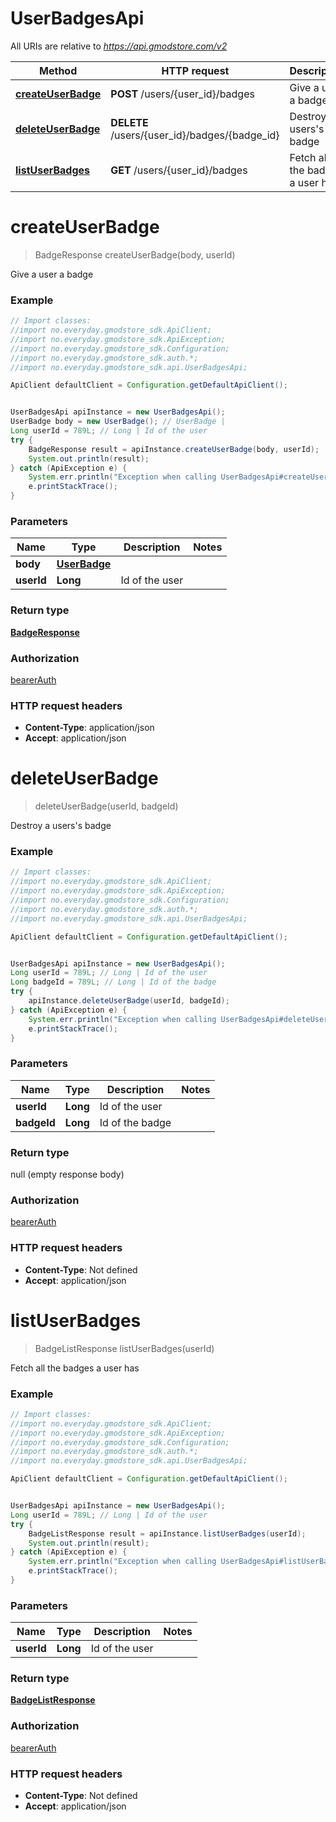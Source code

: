 # UserBadgesApi

All URIs are relative to *https://api.gmodstore.com/v2*

Method | HTTP request | Description
------------- | ------------- | -------------
[**createUserBadge**](UserBadgesApi.md#createUserBadge) | **POST** /users/{user_id}/badges | Give a user a badge
[**deleteUserBadge**](UserBadgesApi.md#deleteUserBadge) | **DELETE** /users/{user_id}/badges/{badge_id} | Destroy a users&#x27;s badge
[**listUserBadges**](UserBadgesApi.md#listUserBadges) | **GET** /users/{user_id}/badges | Fetch all the badges a user has

<a name="createUserBadge"></a>
# **createUserBadge**
> BadgeResponse createUserBadge(body, userId)

Give a user a badge

### Example
```java
// Import classes:
//import no.everyday.gmodstore_sdk.ApiClient;
//import no.everyday.gmodstore_sdk.ApiException;
//import no.everyday.gmodstore_sdk.Configuration;
//import no.everyday.gmodstore_sdk.auth.*;
//import no.everyday.gmodstore_sdk.api.UserBadgesApi;

ApiClient defaultClient = Configuration.getDefaultApiClient();


UserBadgesApi apiInstance = new UserBadgesApi();
UserBadge body = new UserBadge(); // UserBadge | 
Long userId = 789L; // Long | Id of the user
try {
    BadgeResponse result = apiInstance.createUserBadge(body, userId);
    System.out.println(result);
} catch (ApiException e) {
    System.err.println("Exception when calling UserBadgesApi#createUserBadge");
    e.printStackTrace();
}
```

### Parameters

Name | Type | Description  | Notes
------------- | ------------- | ------------- | -------------
 **body** | [**UserBadge**](UserBadge.md)|  |
 **userId** | **Long**| Id of the user |

### Return type

[**BadgeResponse**](BadgeResponse.md)

### Authorization

[bearerAuth](../README.md#bearerAuth)

### HTTP request headers

 - **Content-Type**: application/json
 - **Accept**: application/json

<a name="deleteUserBadge"></a>
# **deleteUserBadge**
> deleteUserBadge(userId, badgeId)

Destroy a users&#x27;s badge

### Example
```java
// Import classes:
//import no.everyday.gmodstore_sdk.ApiClient;
//import no.everyday.gmodstore_sdk.ApiException;
//import no.everyday.gmodstore_sdk.Configuration;
//import no.everyday.gmodstore_sdk.auth.*;
//import no.everyday.gmodstore_sdk.api.UserBadgesApi;

ApiClient defaultClient = Configuration.getDefaultApiClient();


UserBadgesApi apiInstance = new UserBadgesApi();
Long userId = 789L; // Long | Id of the user
Long badgeId = 789L; // Long | Id of the badge
try {
    apiInstance.deleteUserBadge(userId, badgeId);
} catch (ApiException e) {
    System.err.println("Exception when calling UserBadgesApi#deleteUserBadge");
    e.printStackTrace();
}
```

### Parameters

Name | Type | Description  | Notes
------------- | ------------- | ------------- | -------------
 **userId** | **Long**| Id of the user |
 **badgeId** | **Long**| Id of the badge |

### Return type

null (empty response body)

### Authorization

[bearerAuth](../README.md#bearerAuth)

### HTTP request headers

 - **Content-Type**: Not defined
 - **Accept**: application/json

<a name="listUserBadges"></a>
# **listUserBadges**
> BadgeListResponse listUserBadges(userId)

Fetch all the badges a user has

### Example
```java
// Import classes:
//import no.everyday.gmodstore_sdk.ApiClient;
//import no.everyday.gmodstore_sdk.ApiException;
//import no.everyday.gmodstore_sdk.Configuration;
//import no.everyday.gmodstore_sdk.auth.*;
//import no.everyday.gmodstore_sdk.api.UserBadgesApi;

ApiClient defaultClient = Configuration.getDefaultApiClient();


UserBadgesApi apiInstance = new UserBadgesApi();
Long userId = 789L; // Long | Id of the user
try {
    BadgeListResponse result = apiInstance.listUserBadges(userId);
    System.out.println(result);
} catch (ApiException e) {
    System.err.println("Exception when calling UserBadgesApi#listUserBadges");
    e.printStackTrace();
}
```

### Parameters

Name | Type | Description  | Notes
------------- | ------------- | ------------- | -------------
 **userId** | **Long**| Id of the user |

### Return type

[**BadgeListResponse**](BadgeListResponse.md)

### Authorization

[bearerAuth](../README.md#bearerAuth)

### HTTP request headers

 - **Content-Type**: Not defined
 - **Accept**: application/json

